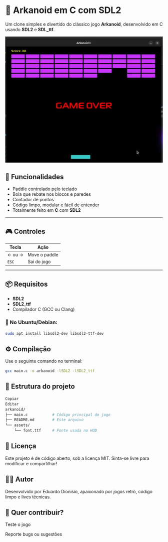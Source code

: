 # 🧱 Arkanoid em C com SDL2

Um clone simples e divertido do clássico jogo **Arkanoid**, desenvolvido em C usando **SDL2** e **SDL_ttf**.

![Screenshot do jogo](screenshot.png)

## 🚀 Funcionalidades

- Paddle controlado pelo teclado
- Bola que rebate nos blocos e paredes
- Contador de pontos
- Código limpo, modular e fácil de entender
- Totalmente feito em **C** com **SDL2**

---

## 🎮 Controles

| Tecla        | Ação                         |
|--------------|------------------------------|
| ← ou →       | Move o paddle                |
| `ESC`        | Sai do jogo                  |

---

## 📦 Requisitos

- **SDL2**
- **SDL2_ttf**
- Compilador C (GCC ou Clang)

### 🐧 No Ubuntu/Debian:

```bash
sudo apt install libsdl2-dev libsdl2-ttf-dev
```

## ⚙️ Compilação

Use o seguinte comando no terminal:

```bash
gcc main.c -o arkanoid -lSDL2 -lSDL2_ttf
```

## 📁 Estrutura do projeto
```bash
Copiar
Editar
arkanoid/
├── main.c           # Código principal do jogo
├── README.md        # Este arquivo
└── assets/
    └── font.ttf     # Fonte usada no HUD
```

## 📘 Licença
Este projeto é de código aberto, sob a licença MIT.
Sinta-se livre para modificar e compartilhar!

## 🙋‍♂️ Autor
Desenvolvido por Eduardo Dionisio, apaixonado por jogos retrô, código limpo e lives técnicas.

## 🧠 Quer contribuir?
Teste o jogo

Reporte bugs ou sugestões
